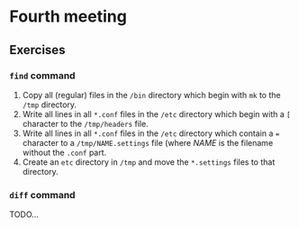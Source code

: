 # Fourth meeting

## Exercises

### `find` command
1. Copy all (regular) files in the `/bin` directory which begin with `mk` to
   the `/tmp` directory.
2. Write all lines in all `*.conf` files in the `/etc` directory which begin
   with a `[` character to the `/tmp/headers` file.
3. Write all lines in all `*.conf` files in the `/etc` directory which contain
   a `=` character to a `/tmp/NAME.settings` file (where *NAME* is the filename
   without the `.conf` part.
4. Create an `etc` directory in `/tmp` and move the `*.settings` files to that
   directory.

### `diff` command
TODO...
